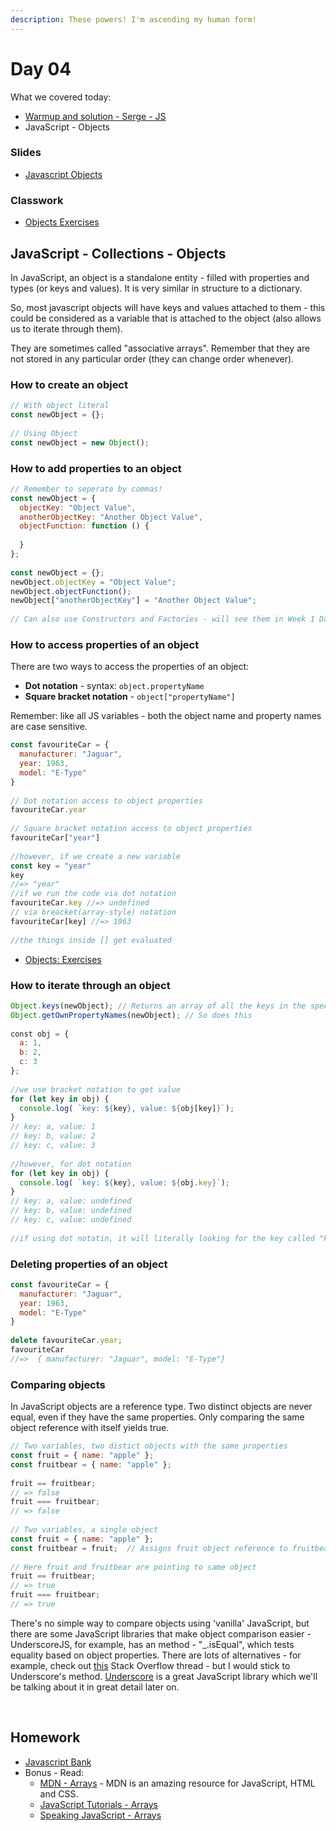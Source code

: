 ```yaml
---
description: These powers! I'm ascending my human form!
---
```


# Day 04

What we covered today:

* [​Warmup and solution - Serge - JS​​](https://github.com/liaa2/wdi30-homework/tree/master/warmups/week01/day03_raindrops)
* JavaScript - Objects

### Slides <a id="slides"></a>

* [​Javascript Objects](https://www.teaching-materials.org/javascript/slides/objects)​ 

### Classwork <a id="classwork"></a>

* ​[Objects Exercises](https://github.com/wofockham/wdi-30/tree/master/01-javascript/js-loops)

## JavaScript - Collections - Objects <a id="javascript-collections-objects"></a>

In JavaScript, an object is a standalone entity - filled with properties and types \(or keys and values\). It is very similar in structure to a dictionary.

So, most javascript objects will have keys and values attached to them - this could be considered as a variable that is attached to the object \(also allows us to iterate through them\).

They are sometimes called "associative arrays". Remember that they are not stored in any particular order \(they can change order whenever\).

### How to create an object <a id="how-to-create-an-object"></a>

```javascript
// With object literal
const newObject = {};
​
​// Using Object
const newObject = new Object();
```

### How to add properties to an object <a id="how-to-add-properties-to-an-object"></a>

```javascript
// Remember to seperate by commas!
const newObject = {  
  objectKey: "Object Value",  
  anotherObjectKey: "Another Object Value",  
  objectFunction: function () {​ 
     
  }
};​
​
const newObject = {};
newObject.objectKey = "Object Value";
newObject.objectFunction();
newObject["anotherObjectKey"] = "Another Object Value";​
​
// Can also use Constructors and Factories - will see them in Week 1 Day 5 notes.
```

### How to access properties of an object <a id="how-to-access-properties-of-an-object"></a>

There are two ways to access the properties of an object:

* **Dot notation** - syntax: `object.propertyName`
* **Square bracket notation** - `object["propertyName"]`

Remember: like all JS variables - both the object name and property names are case sensitive.

```javascript
const favouriteCar = {  
  manufacturer: "Jaguar",  
  year: 1963,  
  model: "E-Type"
}​
​
// Dot notation access to object properties
favouriteCar.year​
​
// Square bracket notation access to object properties
favouriteCar["year"]
​
//however, if we create a new variable 
const key = "year"
key 
//=> "year"
//if we run the code via dot notation
favouriteCar.key //=> undefined
// via breacket(array-style) notation
favouriteCar[key] //=> 1963
​
//the things inside [] get evaluated
```

* ​[Objects: Exercises​](https://gist.github.com/wofockham/3ed2b7662e0e067d4e2a)

### How to iterate through an object <a id="how-to-iterate-through-an-object"></a>

```javascript
Object.keys(newObject); // Returns an array of all the keys in the specified object.
Object.getOwnPropertyNames(newObject); // So does this
​
​const obj = {  
  a: 1,  
  b: 2,  
  c: 3
};​
​
//we use bracket notation to get value
for (let key in obj) {  
  console.log( `key: ${key}, value: ${obj[key]}`);
}
// key: a, value: 1
// key: b, value: 2
// key: c, value: 3
​
//however, for dot notation
for (let key in obj) {  
  console.log( `key: ${key}, value: ${obj.key}`);
}
// key: a, value: undefined
// key: b, value: undefined
// key: c, value: undefined
​
//if using dot notatin, it will literally looking for the key called "key".
```

### Deleting properties of an object <a id="deleting-properties-of-an-object"></a>

```javascript
const favouriteCar = {  
  manufacturer: "Jaguar",  
  year: 1963,  
  model: "E-Type"
}​
​
delete favouriteCar.year;
favouriteCar
//=>  { manufacturer: "Jaguar", model: "E-Type"}​    
```

### Comparing objects <a id="comparing-objects"></a>

In JavaScript objects are a reference type. Two distinct objects are never equal, even if they have the same properties. Only comparing the same object reference with itself yields true.

```javascript
// Two variables, two distict objects with the same properties
const fruit = { name: "apple" };
const fruitbear = { name: "apple" };
​
​fruit == fruitbear;
// => false
fruit === fruitbear;
// => false​
​
// Two variables, a single object
const fruit = { name: "apple" };
const fruitbear = fruit;  // Assigns fruit object reference to fruitbear
​
​// Here fruit and fruitbear are pointing to same object
fruit == fruitbear;
// => true
fruit === fruitbear;
// => true
```

There's no simple way to compare objects using 'vanilla' JavaScript, but there are some JavaScript libraries that make object comparison easier - UnderscoreJS, for example, has an method - "\_.isEqual", which tests equality based on object properties. There are lots of alternatives - for example, check out [this](http://stackoverflow.com/questions/1068834/object-comparison-in-javascript) Stack Overflow thread - but I would stick to Underscore's method. [Underscore](http://underscorejs.org/) is a great JavaScript library which we'll be talking about it in great detail later on.

_​_

## Homework <a id="homework"></a>

* [​Javascript Bank​](https://gist.github.com/wofockham/dacf2da17c743afb2b17)
* Bonus - Read:
  * ​[MDN - Arrays](https://developer.mozilla.org/en-US/docs/Web/JavaScript/Reference/Global_Objects/Array) - MDN is an amazing resource for JavaScript, HTML and CSS.
  * ​[JavaScript Tutorials - Arrays](http://javascript.info/tutorial/array)​
  * ​[Speaking JavaScript - Arrays](http://speakingjs.com/es5/ch01.html#basic_arrays)​ 

